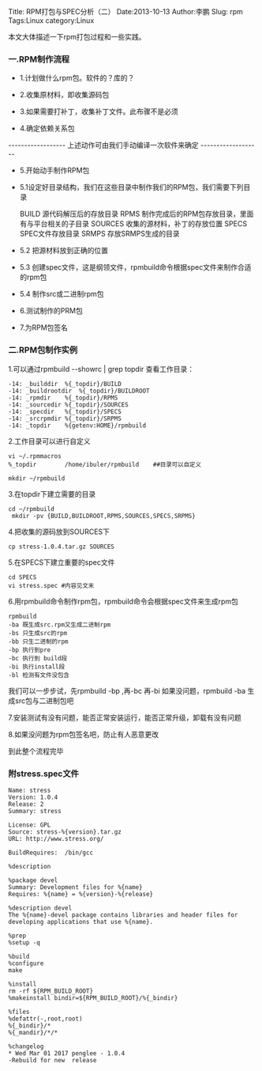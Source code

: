 Title: RPM打包与SPEC分析（二）
Date:2013-10-13
Author:李鹏
Slug: rpm
Tags:Linux
category:Linux

本文大体描述一下rpm打包过程和一些实践。

### 一.RPM制作流程

* 1.计划做什么rpm包。软件的？库的？

* 2.收集原材料，即收集源码包

* 3.如果需要打补丁，收集补丁文件。此布骤不是必须

* 4.确定依赖关系包

------------------  上述动作可由我们手动编译一次软件来确定  -------------------

* 5.开始动手制作RPM包

* 5.1设定好目录结构，我们在这些目录中制作我们的RPM包，我们需要下列目录

    BUILD 源代码解压后的存放目录
    RPMS    制作完成后的RPM包存放目录，里面有与平台相关的子目录
    SOURCES 收集的源材料，补丁的存放位置
    SPECS   SPEC文件存放目录
    SRMPS   存放SRMPS生成的目录

* 5.2 把源材料放到正确的位置

* 5.3 创建spec文件，这是纲领文件，rpmbuild命令根据spec文件来制作合适的rpm包

* 5.4 制作src或二进制rpm包

* 6.测试制作的PRM包

* 7.为RPM包签名

### 二.RPM包制作实例


1.可以通过rpmbuild --showrc | grep topdir 查看工作目录： 
 
    -14: _builddir  %{_topdir}/BUILD 
    -14: _buildrootdir  %{_topdir}/BUILDROOT 
    -14: _rpmdir    %{_topdir}/RPMS 
    -14: _sourcedir %{_topdir}/SOURCES 
    -14: _specdir   %{_topdir}/SPECS 
    -14: _srcrpmdir %{_topdir}/SRPMS 
    -14: _topdir    %{getenv:HOME}/rpmbuild 

2.工作目录可以进行自定义

    vi ~/.rpmmacros 
    %_topdir        /home/ibuler/rpmbuild    ##目录可以自定义 
 
    mkdir ~/rpmbuild  

3.在topdir下建立需要的目录

    cd ~/rpmbuild  
     mkdir -pv {BUILD,BUILDROOT,RPMS,SOURCES,SPECS,SRPMS} 

4.把收集的源码放到SOURCES下

    cp stress-1.0.4.tar.gz SOURCES

5.在SPECS下建立重要的spec文件

    cd SPECS 
    vi stress.spec #内容见文末

6.用rpmbuild命令制作rpm包，rpmbuild命令会根据spec文件来生成rpm包 

    rpmbuild  
    -ba 既生成src.rpm又生成二进制rpm 
    -bs 只生成src的rpm 
    -bb 只生二进制的rpm 
    -bp 执行到pre 
    -bc 执行到 build段 
    -bi 执行install段 
    -bl 检测有文件没包含 

我们可以一步步试，先rpmbuild -bp ,再-bc 再-bi 如果没问题，rpmbuild -ba 生成src包与二进制包吧

7.安装测试有没有问题，能否正常安装运行，能否正常升级，卸载有没有问题

8.如果没问题为rpm包签名吧，防止有人恶意更改

到此整个流程完毕

### 附stress.spec文件


    Name: stress
    Version: 1.0.4
    Release: 2
    Summary: stress

    License: GPL
    Source: stress-%{version}.tar.gz
    URL: http://www.stress.org/  

    BuildRequires:  /bin/gcc

    %description

    %package devel
    Summary: Development files for %{name}
    Requires: %{name} = %{version}-%{release}

    %description devel
    The %{name}-devel package contains libraries and header files for
    developing applications that use %{name}.

    %prep
    %setup -q

    %build
    %configure
    make

    %install
    rm -rf ${RPM_BUILD_ROOT}
    %makeinstall bindir=${RPM_BUILD_ROOT}/%{_bindir}

    %files
    %defattr(-,root,root)
    %{_bindir}/*
    %{_mandir}/*/*

    %changelog
    * Wed Mar 01 2017 penglee - 1.0.4
    -Rebuild for new  release

